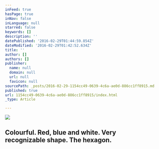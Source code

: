 ```yaml
---
inFeed: true
hasPage: true
inNav: false
inLanguage: null
starred: false
keywords: []
description: ''
datePublished: '2016-02-29T01:44:59.854Z'
dateModified: '2016-02-29T01:42:52.634Z'
title: ''
author: []
authors: []
publisher:
  name: null
  domain: null
  url: null
  favicon: null
sourcePath: _posts/2016-02-29-1154cc49-0639-4c6a-ae0d-886cc1ff8915.md
published: true
url: 1154cc49-0639-4c6a-ae0d-886cc1ff8915/index.html
_type: Article

---
```

![](https://the-grid-user-content.s3-us-west-2.amazonaws.com/648b7155-f925-4d3b-958b-7e938e62c2f8.jpg)

## Colourful. Red, blue and white. Very recognizable shape. The hexagon.